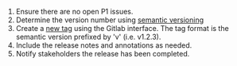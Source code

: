 1. Ensure there are no open P1 issues.
1. Determine the version number using [semantic versioning](http://semver.org/)
1. Create a [new tag](https://bldr-git.int.lineratesystems.com/velcro/marathon-bigip-ctlr/tags/new) using the Gitlab interface. The tag format is the semantic version prefixed by 'v' (i.e. v1.2.3).
1. Include the release notes and annotations as needed.
1. Notify stakeholders the release has been completed.
